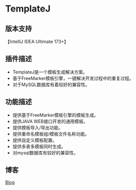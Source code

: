 # TemplateJ

## 版本支持
【IntelliJ IDEA Ultimate 173+】

## 插件描述
* TemplateJ是一个模板生成解决方案。
* 基于FreeMarker模板引擎，一键解决开发过程中的重复过程。
* 对于MySQL数据库有着较好的兼容性。

## 功能描述
* 提供基于FreeMarker模板引擎的模板生成。
* 提供JAVA WEB接口开发的通用模板。
* 提供模板导入/导出功能。
* 提供重命名模板组/模板文件名称功能。
* 提供自定义模板配置。
* 提供多表多模板同时生成。
* 对mysql数据库有较好的兼容性。

## 博客
[Blog](https://www.cnblogs.com/lightbc/)
